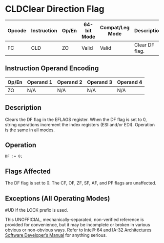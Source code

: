 # CLD**Clear Direction Flag**

| Opcode | Instruction | Op/En | 64-bit Mode | Compat/Leg Mode | Description    |
| ------ | ----------- | ----- | ----------- | --------------- | -------------- |
| FC     | CLD         | ZO    | Valid       | Valid           | Clear DF flag. |

## Instruction Operand Encoding

| Op/En | Operand 1 | Operand 2 | Operand 3 | Operand 4 |
| ----- | --------- | --------- | --------- | --------- |
| ZO    | N/A       | N/A       | N/A       | N/A       |

## Description

Clears the DF flag in the EFLAGS register. When the DF flag is set to 0, string operations increment the index registers (ESI and/or EDI). Operation is the same in all modes.

## Operation

```
DF := 0;

```

## Flags Affected

The DF flag is set to 0. The CF, OF, ZF, SF, AF, and PF flags are unaffected.

## Exceptions (All Operating Modes)

#​​​UD If the LOCK prefix is used.

This UNOFFICIAL, mechanically-separated, non-verified reference is provided for convenience, but it may be
incomplete or broken in various obvious or non-obvious
ways. Refer to [Intel® 64 and IA-32 Architectures Software Developer’s Manual](https://software.intel.com/en-us/download/intel-64-and-ia-32-architectures-sdm-combined-volumes-1-2a-2b-2c-2d-3a-3b-3c-3d-and-4) for anything serious.
